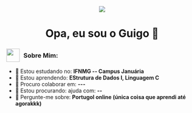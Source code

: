 
<p align="center">
  <img src="https://i.pinimg.com/originals/80/af/6e/80af6edf16a35a07954f516c219cefbf.gif" />
</p>

<h1 align="center">Opa, eu sou  o Guigo 👋</h1>
 
 <h3 style="display: flex; align-items: center;">
  <img src="https://art.ngfiles.com/images/2384000/2384516_ravencorona_pixel-art-birb-icon.gif?f1646345226" width="35" style="margin-right: 10px;" />
  Sobre Mim:
</h3>

- 🔭 Estou estudando no: **IFNMG -- Campus Januária**
- 🌱 Estou aprendendo: **EStrutura de Dados I, Linguagem C**
- 👯 Procuro colaborar em: **---**
- 🤔 Estou procurando: ajuda com: **--** 
- 💬 Pergunte-me sobre: **Portugol online (única coisa que aprendi até agorakkk)**
